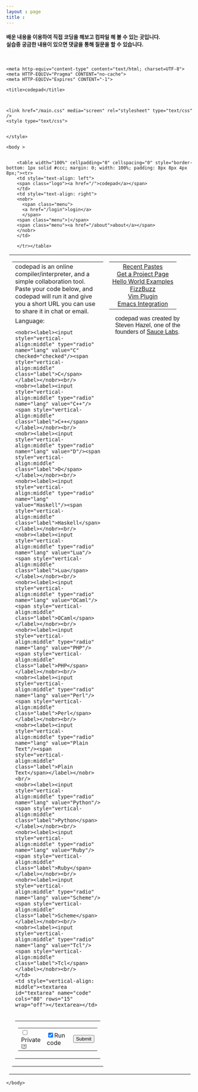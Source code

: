 ```yaml
---
layout : page
title :
---
```

<h4>배운 내용을 이용하여 직접 코딩을 해보고 컴파일 해 볼 수 있는 곳입니다.<br/>
실습중 궁금한 내용이 있으면 댓글을 통해 질문을 할 수 있습니다.</h4>
<br/>
<html>

<head>

    <meta http-equiv="content-type" content="text/html; charset=UTF-8">
    <meta HTTP-EQUIV="Pragma" CONTENT="no-cache">
    <meta HTTP-EQUIV="Expires" CONTENT="-1">

    <title>codepad</title>

    

    <link href="/main.css" media="screen" rel="stylesheet" type="text/css" />
    <style type="text/css">
    

    </style>

</head>


    <body >


        <table width="100%" cellpadding="0" cellspacing="0" style="border-bottom: 1px solid #ccc; margin: 0; width: 100%; padding: 8px 8px 4px 8px;"><tr>
        <td style="text-align: left">
        <span class="logo"><a href="/">codepad</a></span>
        </td>
        <td style="text-align: right">
        <nobr>
          <span class="menu">
          <a href="/login">login</a>
          </span>
        <span class="menu">|</span>
        <span class="menu"><a href="/about">about</a></span>
        </nobr>
        </td>
        
        </tr></table>

<div style="margin: 8px 8px 8px 8px">

        





<p>
<center>
<table border="0" cellpadding="0" cellspacing="0" width="1%">
<tr>
<td style="vertical-align: top" width="1%">

  <div
   class="editor"
   id="editor"
  >
  <form action="/" method="post">
  <table cellpadding="10" width="1%">
    <tr>
    <td colspan="2">
    <span class="label">codepad is an online compiler/interpreter,
    and a simple collaboration tool.<br/>  Paste your code below, and
    codepad will run it and give you a short URL you can use to share
    it in chat or email.
    </span>
    </td>
    </tr>

  <tr>
    <td style="vertical-align: top"><span style="vertical-align:middle" class="label">Language:</span>
   <br/>

    <nobr><label><input style="vertical-align:middle" type="radio" name="lang" value="C" checked="checked"/><span style="vertical-align:middle" class="label">C</span></label></nobr><br/>
    <nobr><label><input style="vertical-align:middle" type="radio" name="lang" value="C++"/><span style="vertical-align:middle" class="label">C++</span></label></nobr><br/>
    <nobr><label><input style="vertical-align:middle" type="radio" name="lang" value="D"/><span style="vertical-align:middle" class="label">D</span></label></nobr><br/>
    <nobr><label><input style="vertical-align:middle" type="radio" name="lang" value="Haskell"/><span style="vertical-align:middle" class="label">Haskell</span></label></nobr><br/>
    <nobr><label><input style="vertical-align:middle" type="radio" name="lang" value="Lua"/><span style="vertical-align:middle" class="label">Lua</span></label></nobr><br/>
    <nobr><label><input style="vertical-align:middle" type="radio" name="lang" value="OCaml"/><span style="vertical-align:middle" class="label">OCaml</span></label></nobr><br/>
    <nobr><label><input style="vertical-align:middle" type="radio" name="lang" value="PHP"/><span style="vertical-align:middle" class="label">PHP</span></label></nobr><br/>
    <nobr><label><input style="vertical-align:middle" type="radio" name="lang" value="Perl"/><span style="vertical-align:middle" class="label">Perl</span></label></nobr><br/>
    <nobr><label><input style="vertical-align:middle" type="radio" name="lang" value="Plain Text"/><span style="vertical-align:middle" class="label">Plain Text</span></label></nobr><br/>
    <nobr><label><input style="vertical-align:middle" type="radio" name="lang" value="Python"/><span style="vertical-align:middle" class="label">Python</span></label></nobr><br/>
    <nobr><label><input style="vertical-align:middle" type="radio" name="lang" value="Ruby"/><span style="vertical-align:middle" class="label">Ruby</span></label></nobr><br/>
    <nobr><label><input style="vertical-align:middle" type="radio" name="lang" value="Scheme"/><span style="vertical-align:middle" class="label">Scheme</span></label></nobr><br/>
    <nobr><label><input style="vertical-align:middle" type="radio" name="lang" value="Tcl"/><span style="vertical-align:middle" class="label">Tcl</span></label></nobr><br/>
    </td>
    <td style="vertical-align: middle"><textarea id="textarea" name="code" cols="80" rows="15" wrap="off"></textarea></td>
  </tr>
  <tr>
    <td colspan="2" style="vertical-align: middle; text-align: right">
      <table cellspacing="0" cellpadding="0" width="100%"><tr>
      <td style="text-align: right;">
      <div style="float: right">
      <table><tr>
      <td>
      <label style="margin-right:1em">
        <input style="vertical-align:middle"
          type="checkbox" name="private" value="True"
        /><span style="vertical-align:middle" class="label">Private</span>
              <span class="label" style="font-size:75%;">[<a href="/help/private-pastes" onClick="window.open(this.href, 'new_window', 'height=300, width=400'); return false;">?</a>]</span>
      </label>
      </td>
      <td>
      <label style="margin-right:1em">
        <input style="vertical-align:middle"
          type="checkbox" name="run" value="True"
            checked="True"
        /><span style="vertical-align:middle" class="label">Run code</span>
      </label>
      </td>
      <td style="text-align: right">
      <input type="submit" name="submit" value="Submit"/>
      </td>
      </tr></table>
      </div>
      </td></tr></table>
    </td>
  </tr>
  </table>
  </form>
  </div>
  <script>
    // Allow the usage of the tab key when typing in the code box, 
    // rather than unfocusing the element.

    var ta = document.getElementById('textarea');
    ta.onkeydown = function(e) {
      // if the key was the tab key, and the browser isn't so 
      // prehistoric that it doesn't support selectionStart / selectionEnd
      if (e.keyCode === 9 && typeof ta.selectionStart !== 'undefined') {
        var startPosition = ta.selectionStart;
        var endPosition = ta.selectionEnd;
       
        // insert spaces
        ta.value = (ta.value.substring(0, startPosition) + 
                    '    ' + 
                    ta.value.substring(endPosition, ta.value.length));
       
        // move the cursor to after the inserted spaces
        ta.selectionStart = ta.selectionEnd = startPosition + 4;
       
        // don't unfocus the textarea (the default behaviour of the tab key)
        return false;
      }
    };
  </script>

</td>

<td style="text-align: right; vertical-align: top">
<div class="front-menu">
<table cellpadding="10">
<tr><td style="text-align: center">
<span class="label">
<nobr>
<a href="/recent">Recent Pastes</a>
</nobr>
</span><br/>
<span class="label">
<nobr>
<a href="/mkproj">Get a Project Page</a>
</nobr>
</span><br/>
<span class="label">
<nobr>
<a href="/hello-world">Hello World Examples</a>
</nobr>
</span><br/>
<span class="label">
<nobr>
<a href="/fizzbuzz">FizzBuzz</a>
</nobr>
</span><br/>
<span class="label">
<nobr>
<a href="http://www.vim.org/scripts/script.php?script_id=2298">Vim Plugin</a>
</nobr>
</span><br/>
<span class="label">
<nobr>
<a href="http://github.com/ruediger/emacs-codepad">Emacs Integration</a>
</nobr>
</span>
</td></tr>
</table>
</div>

<div style="text-align: left; margin-left: 1em; margin-top: 1em; font-family: ariel,sans-serif;">
codepad was created by Steven Hazel, one of the founders of
<a href="http://saucelabs.com/">Sauce Labs</a>.

</div>

</td></tr>
</table>




</table>
</center>
</div>

<script src="/js/prototype-ajax-only.js" type="text/javascript"></script>

<script type="text/javascript">
var gaJsHost = (("https:" == document.location.protocol) ? "https://ssl." : "http://www.");
document.write(unescape("%3Cscript src='" + gaJsHost + "google-analytics.com/ga.js' type='text/javascript'%3E%3C/script%3E"));
</script>
<script type="text/javascript">
var pageTracker = _gat._getTracker("UA-447571-2");
pageTracker._initData();
pageTracker._trackPageview();
</script>
    </body>
</html>













<body>
<div id="disqus_thread"></div>
    <script type="text/javascript">
        /* * * CONFIGURATION VARIABLES: EDIT BEFORE PASTING INTO YOUR WEBPAGE * * */
        var disqus_shortname = 'csekut1'; // required: replace example with your forum shortname

        /* * * DON'T EDIT BELOW THIS LINE * * */
        (function() {
            var dsq = document.createElement('script'); dsq.type = 'text/javascript'; dsq.async = true;
            dsq.src = '//' + disqus_shortname + '.disqus.com/embed.js';
            (document.getElementsByTagName('head')[0] || document.getElementsByTagName('body')[0]).appendChild(dsq);
        })();
    </script>
    <noscript>Please enable JavaScript to view the <a href="http://disqus.com/?ref_noscript">comments powered by Disqus.</a></noscript>
<body/>
